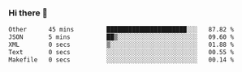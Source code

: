 ### Hi there 👋

<!--START_SECTION:waka-->

```txt
Other      45 mins         ██████████████████████░░░   87.82 %
JSON       5 mins          ██▒░░░░░░░░░░░░░░░░░░░░░░   09.60 %
XML        0 secs          ▒░░░░░░░░░░░░░░░░░░░░░░░░   01.88 %
Text       0 secs          ░░░░░░░░░░░░░░░░░░░░░░░░░   00.55 %
Makefile   0 secs          ░░░░░░░░░░░░░░░░░░░░░░░░░   00.14 %
```

<!--END_SECTION:waka-->

<!--
**jerry-shao/jerry-shao** is a ✨ _special_ ✨ repository because its `README.md` (this file) appears on your GitHub profile.

Here are some ideas to get you started:

- 🔭 I’m currently working on ...
- 🌱 I’m currently learning ...
- 👯 I’m looking to collaborate on ...
- 🤔 I’m looking for help with ...
- 💬 Ask me about ...
- 📫 How to reach me: ...
- 😄 Pronouns: ...
- ⚡ Fun fact: ...
-->
